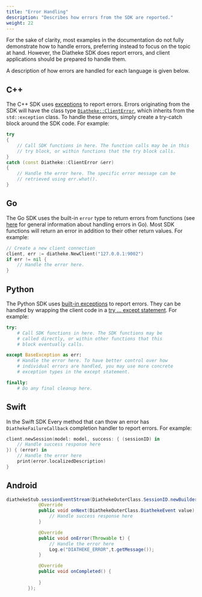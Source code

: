 ```yaml
---
title: "Error Handling"
description: "Describes how errors from the SDK are reported."
weight: 22
---
```


For the sake of clarity, most examples in the documentation do not fully
demonstrate how to handle errors, preferring instead to focus on the topic
at hand. However, the Diatheke SDK does report errors, and client
applications should be prepared to handle them.

A description of how errors are handled for each language is given below.

## C++

The C++ SDK uses [exceptions](http://www.cplusplus.com/doc/tutorial/exceptions/)
to report errors. Errors originating from the SDK will have the class
type [`Diatheke::ClientError`](https://github.com/cobaltspeech/sdk-diatheke/blob/master/grpc/cpp-diatheke/diatheke_client_error.h),
which inherits from the `std::exception` class.
To handle these errors, simply create a try-catch block around the SDK code.
For example:

``` c++
try
{
    // Call SDK functions in here. The function calls may be in this
    // try block, or within functions that the try block calls.
}
catch (const Diatheke::ClientError &err)
{
    // Handle the error here. The specific error message can be
    // retrieved using err.what().
}
```


## Go

The Go SDK uses the built-in `error` type to return errors from functions
(see [here](https://blog.golang.org/error-handling-and-go) for general
information about handling errors in Go). Most SDK functions will return
an error in addition to their other return values. For example:

``` go
// Create a new client connection
client, err := diatheke.NewClient("127.0.0.1:9002")
if err != nil {
    // Handle the error here.
}
```


## Python

The Python SDK uses [built-in exceptions](https://docs.python.org/3/library/exceptions.html)
to report errors. They can be handled by wrapping the client code in a
[try ... except statement](https://docs.python.org/3/tutorial/errors.html#handling-exceptions).
For example:

```python
try:
    # Call SDK functions in here. The SDK functions may be
    # called directly, or within other functions that this
    # block eventually calls.

except BaseException as err:
    # Handle the error here. To have better control over how
    # individual errors are handled, you may use more concrete
    # exception types in the except statement.

finally:
    # Do any final cleanup here.
```


## Swift

In the Swift SDK Every method that can thow an error has `DiathekeFailureCallback` completion handler to report errors. For example:

```swift
client.newSession(model: model, success: { (sessionID) in
    // Handle success response here
}) { (error) in
    // Handle the error here
    print(error.localizedDescription)
}
```
## Android 

```java 
diathekeStub.sessionEventStream(DiathekeOuterClass.SessionID.newBuilder().build(), new StreamObserver<DiathekeOuterClass.DiathekeEvent>() {
            @Override
            public void onNext(DiathekeOuterClass.DiathekeEvent value) {
                // Handle success response here
            }

            @Override
            public void onError(Throwable t) {
                // Handle the error here
                Log.e("DIATHEKE_ERROR",t.getMessage());
            }

            @Override
            public void onCompleted() {
                
            }
        });
```
